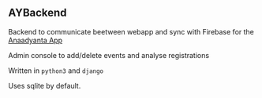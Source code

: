 AYBackend
---------

Backend to communicate beetween webapp and sync with Firebase for the [Anaadyanta App](https://play.google.com/store/apps/details?id=com.anaadyanta.ay18)

Admin console to add/delete events and analyse registrations

Written in `python3` and `django`

Uses sqlite by default.


